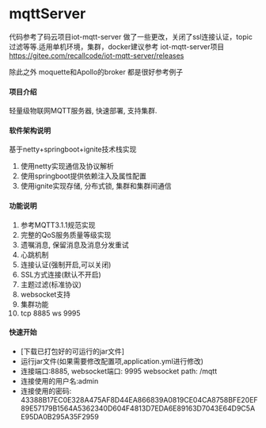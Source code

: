 # mqttServer

代码参考了码云项目iot-mqtt-server 做了一些更改，关闭了ssl连接认证，topic过滤等等.适用单机环境，集群，docker建议参考 iot-mqtt-server项目  https://gitee.com/recallcode/iot-mqtt-server/releases

除此之外 moquette和Apollo的broker 都是很好参考例子

#### 项目介绍
轻量级物联网MQTT服务器, 快速部署, 支持集群.

#### 软件架构说明
基于netty+springboot+ignite技术栈实现
1. 使用netty实现通信及协议解析
2. 使用springboot提供依赖注入及属性配置
3. 使用ignite实现存储, 分布式锁, 集群和集群间通信


#### 功能说明
1. 参考MQTT3.1.1规范实现
2. 完整的QoS服务质量等级实现
3. 遗嘱消息, 保留消息及消息分发重试
4. 心跳机制
5. 连接认证(强制开启,可以关闭)
5. SSL方式连接(默认不开启)
6. 主题过滤(标准协议)
7. websocket支持
8. 集群功能
9. tcp 8885  ws 9995 
#### 快速开始
- [下载已打包好的可运行的jar文件]
- 运行jar文件(如果需要修改配置项,application.yml进行修改)
- 连接端口:8885, websocket端口: 9995 websocket path: /mqtt
- 连接使用的用户名:admin
- 连接使用的密码: 43388B17EC0E328A475AF8D44EA866839A0819CE04CA8758BFE20EF89E57179B1564A5362340D604F4813D7EDA6E89163D7043E64D9C5AE95DA0B295A35F2959
